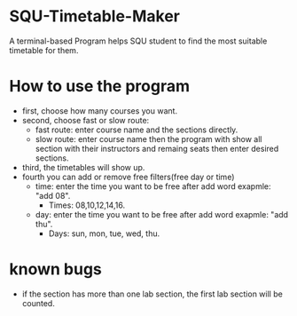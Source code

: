 # SQU-Timetable-Maker
A terminal-based Program helps SQU student to find the most suitable timetable for them.

# How to use the program
* first, choose how many courses you want.  
* second, choose fast or slow route:    
  - fast route: enter course name and the sections directly.  
  - slow route: enter course name then the program with show all section with their instructors and remaing seats then enter desired sections.  
* third, the timetables will show up.  
* fourth you can add or remove free filters(free day or time)  
    - time: enter the time you want to be free after add word exapmle: "add 08".
      - Times: 08,10,12,14,16.  
    - day: enter the time you want to be free after add word exapmle: "add thu".
      - Days: sun, mon, tue, wed, thu.

# known bugs
* if the section has more than one lab section, the first lab section will be counted.
